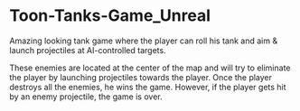 # Toon-Tanks-Game_Unreal
Amazing looking tank game where the player can roll his tank and aim &amp; launch projectiles at AI-controlled targets. 

These enemies are located at the center of the map and will try to eliminate the player by launching projectiles towards the player. Once the player destroys all the enemies, he wins the game. However, if the player gets hit by an enemy projectile, the game is over.

